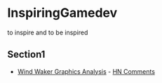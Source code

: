 # InspiringGamedev
to inspire and to be inspired

## Section1

* [Wind Waker Graphics Analysis](https://medium.com/@gordonnl/wind-waker-graphics-analysis-a0b575a31127) - [HN Comments](https://news.ycombinator.com/item?id=12934089)
